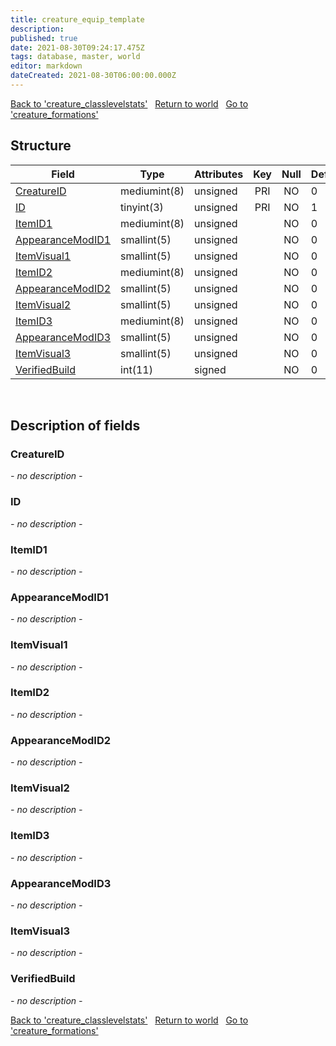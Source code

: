 ```yaml
---
title: creature_equip_template
description: 
published: true
date: 2021-08-30T09:24:17.475Z
tags: database, master, world
editor: markdown
dateCreated: 2021-08-30T06:00:00.000Z
---
```


<a href="https://dev.trinitycore.info/en/database/master/world/creature_classlevelstats" class="mt-5 v-btn v-btn--depressed v-btn--flat v-btn--outlined theme--light v-size--default darkblue--text text--lighten-3"><span class="v-btn__content"><i aria-hidden="true" class="v-icon notranslate v-icon--left mdi mdi-arrow-left theme--light"></i><span>Back to 'creature_classlevelstats'</span></span></a>&nbsp;&nbsp;&nbsp;<a href="https://dev.trinitycore.info/en/database/master/world/home" class="mt-5 v-btn v-btn--depressed v-btn--flat v-btn--outlined theme--light v-size--default darkblue--text text--lighten-3"><span class="v-btn__content"><i aria-hidden="true" class="v-icon notranslate v-icon--left mdi mdi-home-outline theme--light"></i><span>Return to world</span></span></a>&nbsp;&nbsp;&nbsp;<a href="https://dev.trinitycore.info/en/database/master/world/creature_formations" class="mt-5 v-btn v-btn--depressed v-btn--flat v-btn--outlined theme--light v-size--default darkblue--text text--lighten-3"><span class="v-btn__content"><span>Go to 'creature_formations'</span><i aria-hidden="true" class="v-icon notranslate v-icon--right mdi mdi-arrow-right theme--light"></i></span></a>

## Structure

| Field | Type | Attributes | Key | Null | Default | Extra | Comment |
| --- | --- | --- | :---: | :---: | --- | --- | --- |
| [CreatureID](#CreatureID) | mediumint(8) | unsigned | PRI | NO | 0 |  |  |
| [ID](#ID) | tinyint(3) | unsigned | PRI | NO | 1 |  |  |
| [ItemID1](#ItemID1) | mediumint(8) | unsigned |  | NO | 0 |  |  |
| [AppearanceModID1](#AppearanceModID1) | smallint(5) | unsigned |  | NO | 0 |  |  |
| [ItemVisual1](#ItemVisual1) | smallint(5) | unsigned |  | NO | 0 |  |  |
| [ItemID2](#ItemID2) | mediumint(8) | unsigned |  | NO | 0 |  |  |
| [AppearanceModID2](#AppearanceModID2) | smallint(5) | unsigned |  | NO | 0 |  |  |
| [ItemVisual2](#ItemVisual2) | smallint(5) | unsigned |  | NO | 0 |  |  |
| [ItemID3](#ItemID3) | mediumint(8) | unsigned |  | NO | 0 |  |  |
| [AppearanceModID3](#AppearanceModID3) | smallint(5) | unsigned |  | NO | 0 |  |  |
| [ItemVisual3](#ItemVisual3) | smallint(5) | unsigned |  | NO | 0 |  |  |
| [VerifiedBuild](#VerifiedBuild) | int(11) | signed |  | NO | 0 |  |  |
&nbsp;
## Description of fields

### CreatureID
*- no description -*
&nbsp;

### ID
*- no description -*
&nbsp;

### ItemID1
*- no description -*
&nbsp;

### AppearanceModID1
*- no description -*
&nbsp;

### ItemVisual1
*- no description -*
&nbsp;

### ItemID2
*- no description -*
&nbsp;

### AppearanceModID2
*- no description -*
&nbsp;

### ItemVisual2
*- no description -*
&nbsp;

### ItemID3
*- no description -*
&nbsp;

### AppearanceModID3
*- no description -*
&nbsp;

### ItemVisual3
*- no description -*
&nbsp;

### VerifiedBuild
*- no description -*
&nbsp;

<a href="https://dev.trinitycore.info/en/database/master/world/creature_classlevelstats" class="mt-5 v-btn v-btn--depressed v-btn--flat v-btn--outlined theme--light v-size--default darkblue--text text--lighten-3"><span class="v-btn__content"><i aria-hidden="true" class="v-icon notranslate v-icon--left mdi mdi-arrow-left theme--light"></i><span>Back to 'creature_classlevelstats'</span></span></a>&nbsp;&nbsp;&nbsp;<a href="https://dev.trinitycore.info/en/database/master/world/home" class="mt-5 v-btn v-btn--depressed v-btn--flat v-btn--outlined theme--light v-size--default darkblue--text text--lighten-3"><span class="v-btn__content"><i aria-hidden="true" class="v-icon notranslate v-icon--left mdi mdi-home-outline theme--light"></i><span>Return to world</span></span></a>&nbsp;&nbsp;&nbsp;<a href="https://dev.trinitycore.info/en/database/master/world/creature_formations" class="mt-5 v-btn v-btn--depressed v-btn--flat v-btn--outlined theme--light v-size--default darkblue--text text--lighten-3"><span class="v-btn__content"><span>Go to 'creature_formations'</span><i aria-hidden="true" class="v-icon notranslate v-icon--right mdi mdi-arrow-right theme--light"></i></span></a>

